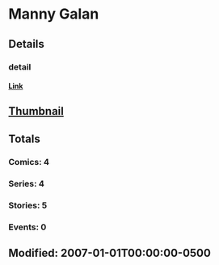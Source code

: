 # Manny  Galan 
## Details
### detail
#### [Link](http://marvel.com/comics/creators/3401/manny_galan?utm_campaign=apiRef&utm_source=225578a89fc76f3d20fbffda5d17a88d)
## [Thumbnail](http://i.annihil.us/u/prod/marvel/i/mg/b/40/image_not_available.jpg)
## Totals
### Comics: 4
### Series: 4
### Stories: 5
### Events: 0
## Modified: 2007-01-01T00:00:00-0500